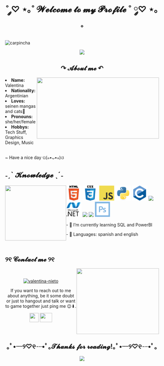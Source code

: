<!DOCTYPE html>
<body>
<h1 align="center">˚ ༘♡ ⋆｡˚ 𝓦𝓮𝓵𝓬𝓸𝓶𝓮 𝓽𝓸 𝓶𝔂 𝓟𝓻𝓸𝓯𝓲𝓵𝓮 ˚ ༘♡ ⋆｡˚ </h1>
<p align="left"> <img src="https://komarev.com/ghpvc/?username=carpincha&label=Profile%20views&color=0e75b6&style=flat" alt="carpincha" /> </p>

<div align="center">
    <img src="https://64.media.tumblr.com/bec7198fad32167184db6653fee574ac/tumblr_mvtl74pKzp1qfkcvko1_500.gifv">
</div>
    <h2 align="center">  ↷ 𝓐𝓫𝓸𝓾𝓽 𝓶𝓮 ↶ </h2>
    <img align="right" src="https://i.pinimg.com/originals/33/38/92/33389288179d89373a8a43ad48d9469b.gif" width="400" height="200" align="right">
    <li>
        <b>Name:</b> Valentina</li>
    <li>
        <b>Nationality:</b> Argentinian
    </li>
    <li>
        <b>Loves:</b> seinen mangas and cats💞
    </li>
    <li>
        <b>Pronouns:</b> she/her/female
    </li>
    <li>
        <b>Hobbys:</b> Tech Stuff, Graphics Design, Music
    </li>
    <br>
    <p>    ~ Have a nice day ପ(๑•ᴗ•๑)ଓ <br>
    </p>
</div>
<div>
    <h2 align="left" style="font-size: 24px">                  ˗ˏˋ  𝓚𝓷𝓸𝔀𝓵𝓮𝓭𝓰𝓮 ˎˊ˗ </h2>
    <p>
        <img src="https://www.seekpng.com/png/full/423-4236056_cute-pixel-art-bunny.png" width="200" height="180" align="left">
</div>

<div style="display: inline_block">
    <img src="https://raw.githubusercontent.com/devicons/devicon/master/icons/html5/html5-original-wordmark.svg" width="50"/> 
    <img src="https://raw.githubusercontent.com/devicons/devicon/master/icons/css3/css3-original-wordmark.svg" width="50"/>
    <img src="https://raw.githubusercontent.com/devicons/devicon/master/icons/javascript/javascript-original.svg" width="50"/>
    <img src="https://raw.githubusercontent.com/devicons/devicon/master/icons/python/python-original.svg" width="50"/> 
    <img src="https://raw.githubusercontent.com/devicons/devicon/master/icons/c/c-original.svg" width="50"/> 
    <img src="https://www.svgrepo.com/show/303229/microsoft-sql-server-logo.svg" width="50"/>
    <img src="https://raw.githubusercontent.com/devicons/devicon/master/icons/dot-net/dot-net-original-wordmark.svg" width="50"/> 
    <img src="https://www.vectorlogo.zone/logos/git-scm/git-scm-icon.svg" width="50"/>
    <img src="https://www.vectorlogo.zone/logos/adobe_illustrator/adobe_illustrator-icon.svg" width="50"/>  
    <img src="https://raw.githubusercontent.com/devicons/devicon/master/icons/photoshop/photoshop-line.svg" width="50"/> 
   
</div>
        <p> - 🌱 I’m currently learning SQL and PowerBI </p>
        <p> - 🦆 Languages: spanish and english </p>
    </p>
    <br>
    <h2>                   ୨୧ 𝓒𝓸𝓷𝓽𝓪𝓬𝓽 𝓶𝓮 ୨୧ </h2>
    <img src="https://i.pinimg.com/originals/7c/04/09/7c0409d41423f1fafc0abe74c179a3e5.gif" align="right" width="270px" height="215px">
    <br>
    <p align="center"><a href="https://linkedin.com/in/valentina-nieto" target="blank"><img align="center" src="https://raw.githubusercontent.com/rahuldkjain/github-profile-readme-generator/master/src/images/icons/Social/linked-in-alt.svg" alt="valentina-nieto" height="30" width="30" /></a></p>
    <p align="center">If you want to reach out to me about anything, be it some doubt or just to hangout and talk or want to game together just ping me 😉⬇. </p>
    <p align="center"><a href="https://steamcommunity.com/id/nobodynobodynobodynobodynobody/" target="_blank"><img src="https://upload.wikimedia.org/wikipedia/commons/thumb/8/83/Steam_icon_logo.svg/480px-Steam_icon_logo.svg.png" height="30" width="30"/></a> <a href="https://discord.gg/H2r4H4gw" target="_blank"><img src="https://raw.githubusercontent.com/rahuldkjain/github-profile-readme-generator/master/src/images/icons/Social/discord.svg" height="30" width="40"/></a></p>
   
    
</div>
<br>

<div>
        <h2 align="center"> ｡ﾟ•┈୨♡୧┈•ﾟ｡𝓣𝓱𝓪𝓷𝓴𝓼 𝓯𝓸𝓻 𝓻𝓮𝓪𝓭𝓲𝓷𝓰!｡ﾟ•┈୨♡୧┈•ﾟ｡</h2>
    <div align="center">
    <img src="https://64.media.tumblr.com/9cf7bf9f99a19a993f7ec67cfc4acc8d/e36de22e16b6245d-85/s640x960/6728179a37565f7d8920a67ddd97ce32b63aa577.gifv" >
    
      
        
</div>
</div>
</body>
